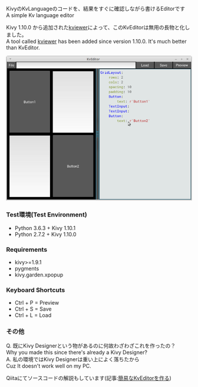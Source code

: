 KivyのKvLanguageのコードを、結果をすぐに確認しながら書けるEditorです  
A simple Kv language editor  

Kivy 1.10.0 から追加された[kviewer](https://github.com/kivy/kivy/blob/master/kivy/tools/kviewer.py)によって、このKvEditorは無用の長物と化しました。  
A tool called [kviewer](https://github.com/kivy/kivy/blob/master/kivy/tools/kviewer.py) has been added since version 1.10.0. It's much better than KvEditor.

![screenshot 0001](screenshot.png)

### Test環境(Test Environment)

- Python 3.6.3 + Kivy 1.10.1  
- Python 2.7.2 + Kivy 1.10.0  

### Requirements

- kivy>=1.9.1  
- pygments  
- kivy.garden.xpopup

### Keyboard Shortcuts

- Ctrl + P = Preview
- Ctrl + S = Save
- Ctrl + L = Load

### その他

Q. 既にKivy Designerという物があるのに何故わざわざこれを作ったの？  
Why you made this since there's already a Kivy Designer?  
A. 私の環境ではKivy Designerは重い上によく落ちたから  
Cuz It doesn't work well on my PC.  

Qiitaにてソースコードの解説もしています(記事:[簡易なKvEditorを作る](http://qiita.com/gotta_dive_into_python/items/d903f10d4afe86868def))  
